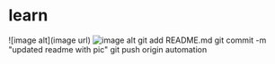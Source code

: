 # learn
![image alt](image url)
![image alt](https://gitlab.com/devops5242049/learn/-/raw/automation/Screenshot_2025-01-24_022234.png?ref_type=heads)
git add README.md
git commit -m "updated readme with pic"
git push origin automation
